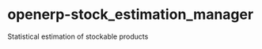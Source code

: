 openerp-stock_estimation_manager
================================

Statistical estimation of stockable products

